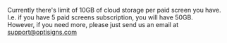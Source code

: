 <p>Currently there's limit of 10GB of cloud storage per paid screen you have.<br>I.e. if you have 5 paid screens subscription, you will have 50GB.<br>However, if you need more, please just send us an email at <a href="mailto:support@optisigns.com">support@optisigns.com</a></p>